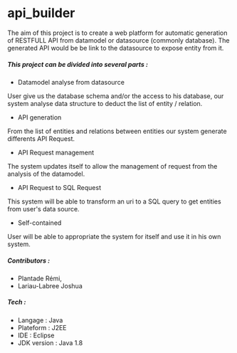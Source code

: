 # api_builder



The aim of this project is to create a web platform for automatic generation 
of RESTFULL API from datamodel or datasource (commonly database).
The generated API would be be link to the datasource to expose entity from it.


##### This project can be divided into several parts :

- Datamodel analyse from datasource

User give us the database schema and/or the access to his database, 
our system analyse data structure to deduct the list of entity / relation. 

- API generation 

From the list of entities and relations between entities our system generate differents API Request.

- API Request management

The system updates itself to allow the management of request from the analysis of the datamodel.

- API Request to SQL Request

This system will be able to transform an uri to a SQL query to get entities from user's data source.

- Self-contained

User will be able to appropriate the system for itself and use it in his own system.

##### Contributors :

- Plantade Rémi,
- Lariau-Labree Joshua


##### Tech :
- Langage : Java
- Plateform : J2EE
- IDE : Eclipse
- JDK version : Java 1.8


